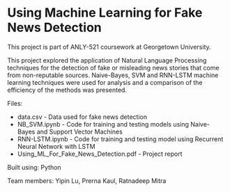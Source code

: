 # Using Machine Learning for Fake News Detection

This project is part of ANLY-521 coursework at Georgetown University.

This project explored the application of Natural Language Processing techniques for the detection of fake or misleading news stories that come from non-reputable sources. Naive-Bayes, SVM and RNN-LSTM machine learning techniques were used for analysis and a comparison of the efficiency of the methods was presented. 

Files:
* data.csv - Data used for fake news detection
* NB_SVM.ipynb - Code for training and testing models using Naive-Bayes and Support Vector Machines
* RNN-LSTM.ipynb - Code for training and testing model using Recurrent Neural Network with LSTM
* Using_ML_For_Fake_News_Detection.pdf - Project report

Built using: Python

Team members: Yipin Lu, Prerna Kaul, Ratnadeep Mitra
